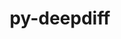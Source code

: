 ---
title: "py-deepdiff"
layout: cache
categories: [package, develop-2023-10-29]
meta: {"versions": ["6.3.0"], "compilers": ["apple-clang@=15.0.0"], "oss": ["ventura"], "platforms": ["darwin"], "targets": ["aarch64"], "stacks": ["ml-darwin-aarch64-mps", "root"], "num_specs": 1, "num_specs_by_stack": {"ml-darwin-aarch64-mps": 1, "root": 1}}
spec_details: [{"hash": "rsilzugvq7exakjwug5dsyyrejj6iu5p", "compiler": "apple-clang@=15.0.0", "versions": ["6.3.0"], "os": "ventura", "platform": "darwin", "target": "aarch64", "variants": ["build_system=python_pip"], "stacks": ["ml-darwin-aarch64-mps", "root"], "size": "-", "tarball": "https://binaries.spack.io/releases/develop-2023-10-29/build_cache/darwin-ventura-aarch64/apple-clang-15.0.0/py-deepdiff-6.3.0/darwin-ventura-aarch64-apple-clang-15.0.0-py-deepdiff-6.3.0-rsilzugvq7exakjwug5dsyyrejj6iu5p.spack"}]
---